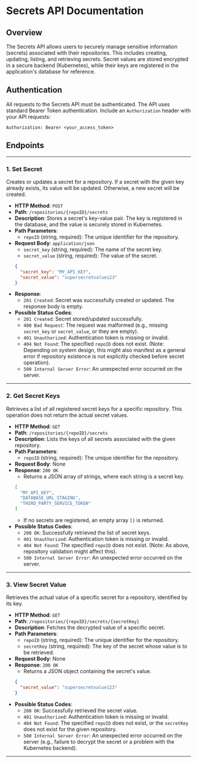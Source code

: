 # Secrets API Documentation

## Overview

The Secrets API allows users to securely manage sensitive information (secrets) associated with their repositories. This includes creating, updating, listing, and retrieving secrets. Secret values are stored encrypted in a secure backend (Kubernetes), while their keys are registered in the application's database for reference.

## Authentication

All requests to the Secrets API must be authenticated. The API uses standard Bearer Token authentication. Include an `Authorization` header with your API requests:

`Authorization: Bearer <your_access_token>`

## Endpoints

---

### 1. Set Secret

Creates or updates a secret for a repository. If a secret with the given key already exists, its value will be updated. Otherwise, a new secret will be created.

*   **HTTP Method**: `POST`
*   **Path**: `/repositories/{repoID}/secrets`
*   **Description**: Stores a secret's key-value pair. The key is registered in the database, and the value is securely stored in Kubernetes.
*   **Path Parameters**:
    *   `repoID` (string, required): The unique identifier for the repository.
*   **Request Body**: `application/json`
    *   `secret_key` (string, required): The name of the secret key.
    *   `secret_value` (string, required): The value of the secret.
    ```json
    {
      "secret_key": "MY_API_KEY",
      "secret_value": "supersecretvalue123"
    }
    ```
*   **Response**:
    *   `201 Created`: Secret was successfully created or updated. The response body is empty.
*   **Possible Status Codes**:
    *   `201 Created`: Secret stored/updated successfully.
    *   `400 Bad Request`: The request was malformed (e.g., missing `secret_key` or `secret_value`, or they are empty).
    *   `401 Unauthorized`: Authentication token is missing or invalid.
    *   `404 Not Found`: The specified `repoID` does not exist. (Note: Depending on system design, this might also manifest as a general error if repository existence is not explicitly checked before secret operation).
    *   `500 Internal Server Error`: An unexpected error occurred on the server.

---

### 2. Get Secret Keys

Retrieves a list of all registered secret keys for a specific repository. This operation does not return the actual secret values.

*   **HTTP Method**: `GET`
*   **Path**: `/repositories/{repoID}/secrets`
*   **Description**: Lists the keys of all secrets associated with the given repository.
*   **Path Parameters**:
    *   `repoID` (string, required): The unique identifier for the repository.
*   **Request Body**: None
*   **Response**: `200 OK`
    *   Returns a JSON array of strings, where each string is a secret key.
    ```json
    [
      "MY_API_KEY",
      "DATABASE_URL_STAGING",
      "THIRD_PARTY_SERVICE_TOKEN"
    ]
    ```
    *   If no secrets are registered, an empty array `[]` is returned.
*   **Possible Status Codes**:
    *   `200 OK`: Successfully retrieved the list of secret keys.
    *   `401 Unauthorized`: Authentication token is missing or invalid.
    *   `404 Not Found`: The specified `repoID` does not exist. (Note: As above, repository validation might affect this).
    *   `500 Internal Server Error`: An unexpected error occurred on the server.

---

### 3. View Secret Value

Retrieves the actual value of a specific secret for a repository, identified by its key.

*   **HTTP Method**: `GET`
*   **Path**: `/repositories/{repoID}/secrets/{secretKey}`
*   **Description**: Fetches the decrypted value of a specific secret.
*   **Path Parameters**:
    *   `repoID` (string, required): The unique identifier for the repository.
    *   `secretKey` (string, required): The key of the secret whose value is to be retrieved.
*   **Request Body**: None
*   **Response**: `200 OK`
    *   Returns a JSON object containing the secret's value.
    ```json
    {
      "secret_value": "supersecretvalue123"
    }
    ```
*   **Possible Status Codes**:
    *   `200 OK`: Successfully retrieved the secret value.
    *   `401 Unauthorized`: Authentication token is missing or invalid.
    *   `404 Not Found`: The specified `repoID` does not exist, or the `secretKey` does not exist for the given repository.
    *   `500 Internal Server Error`: An unexpected error occurred on the server (e.g., failure to decrypt the secret or a problem with the Kubernetes backend).

---
